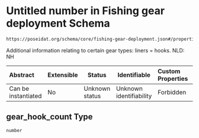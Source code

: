 # Untitled number in Fishing gear deployment Schema

```txt
https://poseidat.org/schema/core/fishing-gear-deployment.json#/properties/gear_hook_count
```

Additional information relating to certain gear types: liners = hooks. NLD: NH


| Abstract            | Extensible | Status         | Identifiable            | Custom Properties | Additional Properties | Access Restrictions | Defined In                                                                                         |
| :------------------ | ---------- | -------------- | ----------------------- | :---------------- | --------------------- | ------------------- | -------------------------------------------------------------------------------------------------- |
| Can be instantiated | No         | Unknown status | Unknown identifiability | Forbidden         | Allowed               | none                | [fishing-gear-deployment.json\*](schemas/core/fishing-gear-deployment.json "open original schema") |

## gear_hook_count Type

`number`
